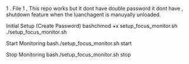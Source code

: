1 . File 1 , This repo works but it dont have double password it dont have , shutdown feature when  the luanchagent is manuyally unloaded.




Initial Setup (Create Password)
bashchmod +x setup_focus_monitor.sh
./setup_focus_monitor.sh

Start Monitoring
bash./setup_focus_monitor.sh start

Stop Monitoring
bash./setup_focus_monitor.sh stop
